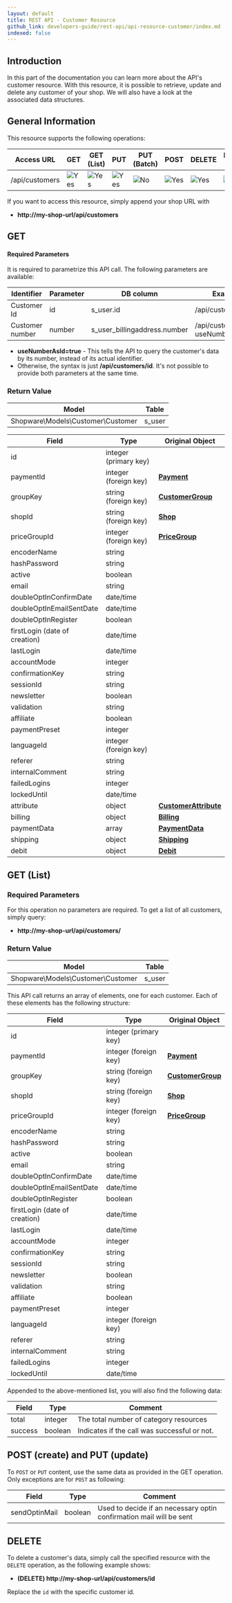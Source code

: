 ```yaml
---
layout: default
title: REST API - Customer Resource
github_link: developers-guide/rest-api/api-resource-customer/index.md
indexed: false
---
```


## Introduction

In this part of the documentation you can learn more about the API's customer resource.
With this resource, it is possible to retrieve, update and delete any customer of your shop.
We will also have a look at the associated data structures.

## General Information

This resource supports the following operations:

|  Access URL                 | GET                   | GET (List)            | PUT                   | PUT (Batch)         | POST                 | DELETE                | DELETE (Batch)      |
|-----------------------------|-----------------------|-----------------------|-----------------------|---------------------|----------------------|-----------------------|---------------------|
| /api/customers              | ![Yes](../img/yes.png) | ![Yes](../img/yes.png) | ![Yes](../img/yes.png) | ![No](../img/no.png) | ![Yes](../img/yes.png) | ![Yes](../img/yes.png) | ![No](../img/no.png) |

If you want to access this resource, simply append your shop URL with

* **http://my-shop-url/api/customers**

## GET

#### Required Parameters

It is required to parametrize this API call. The following parameters are available:

| Identifier      | Parameter | DB column                    | Example call                              |
|-----------------|-----------|------------------------------|-------------------------------------------|
| Customer Id     | id        | s_user.id                    | /api/customers/2                          |
| Customer number | number    | s_user_billingaddress.number | /api/customers/20003?useNumberAsId=true   |

* **useNumberAsId=true** - This tells the API to query the customer's data by its number, instead of its actual identifier.
* Otherwise, the syntax is just **/api/customers/id**. It's not possible to provide both parameters at the same time.

### Return Value

| Model                                 | Table                 |
|------------------------------------|-----------------------|
| Shopware\Models\Customer\Customer  | s_user                |

| Field                         | Type                  | Original Object                                        |
|-------------------------------|-----------------------|--------------------------------------------------------|
| id                            | integer (primary key) |                                                        |
| paymentId                     | integer (foreign key) | **[Payment](../models/#payment-data)**                 |
| groupKey                      | string (foreign key)  | **[CustomerGroup](../models/#customer-group)**         |
| shopId                        | string (foreign key)  | **[Shop](../models/#shop)**                            |
| priceGroupId                  | integer (foreign key) | **[PriceGroup](../models/#price-group)**               |
| encoderName                   | string                |                                                        |
| hashPassword                  | string                |                                                        |
| active                        | boolean               |                                                        |
| email                         | string                |                                                        |
| doubleOptInConfirmDate        | date/time             |                                                        |
| doubleOptInEmailSentDate      | date/time             |                                                        |
| doubleOptInRegister           | boolean               |                                                        |
| firstLogin (date of creation) | date/time             |                                                        |
| lastLogin                     | date/time             |                                                        |
| accountMode                   | integer               |                                                        |
| confirmationKey               | string                |                                                        |
| sessionId                     | string                |                                                        |
| newsletter                    | boolean               |                                                        |
| validation                    | string                |                                                        |
| affiliate                     | boolean               |                                                        |
| paymentPreset                 | integer               |                                                        |
| languageId                    | integer (foreign key) |                                                        |
| referer                       | string                |                                                        |
| internalComment               | string                |                                                        |
| failedLogins                  | integer               |                                                        |
| lockedUntil                   | date/time             |                                                        |
| attribute                     | object                | **[CustomerAttribute](../models/#customer-attribute)** |
| billing                       | object                | **[Billing](../models/#address)**                      |
| paymentData                   | array                 | **[PaymentData](../models/#payment-data)**             |
| shipping                      | object                | **[Shipping](../models/#address)**                     |
| debit                         | object                | **[Debit](../models/#debit)**                          |

## GET (List)

### Required Parameters
For this operation no parameters are required.
To get a list of all customers, simply query:

* **http://my-shop-url/api/customers/**

### Return Value
| Model                                 | Table                 |
|------------------------------------|-----------------------|
| Shopware\Models\Customer\Customer  | s_user                 |

This API call returns an array of elements, one for each customer. Each of these elements has the following structure:

| Field                         | Type                  | Original Object                                |
|-------------------------------|-----------------------|------------------------------------------------|
| id                            | integer (primary key) |                                                |
| paymentId                     | integer (foreign key) | **[Payment](../models/#payment-instance)**     |
| groupKey                      | string (foreign key)  | **[CustomerGroup](../models/#customer-group)** |
| shopId                        | string (foreign key)  | **[Shop](../models/#shop)**                    |
| priceGroupId                  | integer (foreign key) | **[PriceGroup](../models/#price-group)**       |
| encoderName                   | string                |                                                |
| hashPassword                  | string                |                                                |
| active                        | boolean               |                                                |
| email                         | string                |                                                |
| doubleOptInConfirmDate        | date/time             |                                                |
| doubleOptInEmailSentDate      | date/time             |                                                |
| doubleOptInRegister           | boolean               |                                                |
| firstLogin (date of creation) | date/time             |                                                |
| lastLogin                     | date/time             |                                                |
| accountMode                   | integer               |                                                |
| confirmationKey               | string                |                                                |
| sessionId                     | string                |                                                |
| newsletter                    | boolean               |                                                |
| validation                    | string                |                                                |
| affiliate                     | boolean               |                                                |
| paymentPreset                 | integer               |                                                |
| languageId                    | integer (foreign key) |                                                |
| referer                       | string                |                                                |
| internalComment               | string                |                                                |
| failedLogins                  | integer               |                                                |
| lockedUntil                   | date/time             |                                                |

Appended to the above-mentioned list, you will also find the following data:

| Field   | Type    | Comment                                      |
|---------|---------|----------------------------------------------|
| total   | integer | The total number of category resources       |
| success | boolean | Indicates if the call was successful or not. |

## POST (create) and PUT (update)

To `POST` or `PUT` content, use the same data as provided in the GET operation. Only exceptions are for `POST` as following:

| Field            | Type           | Comment                                                             |
|------------------|----------------|---------------------------------------------------------------------|
| sendOptinMail    | boolean        | Used to decide if an necessary optin confirmation mail will be sent |

## DELETE

To delete a customer's data, simply call the specified resource with the `DELETE` operation, as the following example shows:

* **(DELETE) http://my-shop-url/api/customers/id**

Replace the `id` with the specific customer id.
